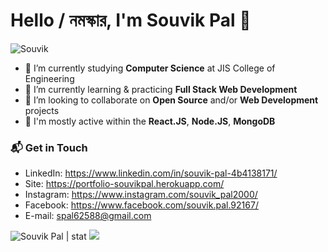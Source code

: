 # Hello / নমস্কার, I'm Souvik Pal 👋

![Souvik](https://user-images.githubusercontent.com/64771649/153574835-24e7d969-373f-42c0-b031-fbe5e79c6e3d.gif)

- 🔭 I’m currently studying **Computer Science** at JIS College of Engineering
- 🌱 I’m currently learning & practicing **Full Stack Web Development**
- 👯 I’m looking to collaborate on **Open Source** and/or **Web Development** projects
- 💬 I'm mostly active within the **React.JS**, **Node.JS**, **MongoDB**

### 📬 Get in Touch
- LinkedIn: https://www.linkedin.com/in/souvik-pal-4b4138171/
- Site: https://portfolio-souvikpal.herokuapp.com/
- Instagram: https://www.instagram.com/souvik_pal2000/
- Facebook: https://www.facebook.com/souvik.pal.92167/
- E-mail: spal62588@gmail.com

<div align="">
	<img src="https://github-readme-stats.vercel.app/api?username=souvikpal2000&show_icons=true&theme=radical" alt="Souvik Pal | stat"/>
	<img src="https://github-readme-stats-eight-theta.vercel.app/api/top-langs/?username=souvikpal2000&layout=compact&langs_count=8&theme=algolia"/>
</div>